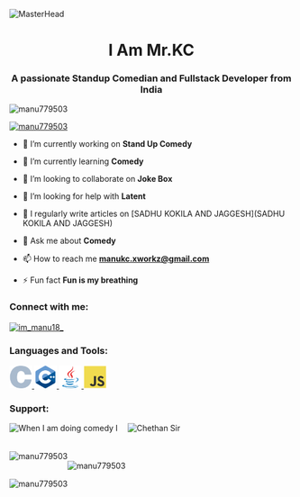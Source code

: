 ![MasterHead](https://media.tenor.com/rJYYh9YwEl8AAAAC/one-photo-kannada.gif?raw=true)


<h1 align="center">I Am Mr.KC</h1>
<h3 align="center">A passionate Standup Comedian and Fullstack Developer from India</h3>

<p align="left"> <img src="https://komarev.com/ghpvc/?username=manu779503&label=Profile%20views&color=0e75b6&style=flat" alt="manu779503" /> </p>

<p align="left"> <a href="https://github.com/ryo-ma/github-profile-trophy"><img src="https://github-profile-trophy.vercel.app/?username=manu779503" alt="manu779503" /></a> </p>

- 🔭 I’m currently working on **Stand Up Comedy**

- 🌱 I’m currently learning **Comedy**

- 👯 I’m looking to collaborate on **Joke Box**

- 🤝 I’m looking for help with **Latent**

- 📝 I regularly write articles on [SADHU KOKILA AND JAGGESH](SADHU KOKILA AND JAGGESH)

- 💬 Ask me about **Comedy**

- 📫 How to reach me **manukc.xworkz@gmail.com**

- ⚡ Fun fact **Fun is my breathing**

<h3 align="left">Connect with me:</h3>
<p align="left">
<a href="https://instagram.com/im_manu18_" target="blank"><img align="center" src="https://raw.githubusercontent.com/rahuldkjain/github-profile-readme-generator/master/src/images/icons/Social/instagram.svg" alt="im_manu18_" height="30" width="40" /></a>
</p>

<h3 align="left">Languages and Tools:</h3>
<p align="left"> <a href="https://www.cprogramming.com/" target="_blank" rel="noreferrer"> <img src="https://raw.githubusercontent.com/devicons/devicon/master/icons/c/c-original.svg" alt="c" width="40" height="40"/> </a> <a href="https://www.w3schools.com/cpp/" target="_blank" rel="noreferrer"> <img src="https://raw.githubusercontent.com/devicons/devicon/master/icons/cplusplus/cplusplus-original.svg" alt="cplusplus" width="40" height="40"/> </a> <a href="https://www.java.com" target="_blank" rel="noreferrer"> <img src="https://raw.githubusercontent.com/devicons/devicon/master/icons/java/java-original.svg" alt="java" width="40" height="40"/> </a> <a href="https://developer.mozilla.org/en-US/docs/Web/JavaScript" target="_blank" rel="noreferrer"> <img src="https://raw.githubusercontent.com/devicons/devicon/master/icons/javascript/javascript-original.svg" alt="javascript" width="40" height="40"/> </a> </p>

<h3 align="left">Support:</h3>
<p><a href="https://www.buymeacoffee.com/ When I am doing comedy I "> <img align="left" src="https://cdn.buymeacoffee.com/buttons/v2/default-yellow.png" height="50" width="210" alt=" When I am doing comedy I " /></a><a href="https://ko-fi.com/Chethan Sir"> <img align="left" src="https://cdn.ko-fi.com/cdn/kofi3.png?v=3" height="50" width="210" alt="Chethan Sir" /></a></p><br><br>

<p><img align="left" src="https://github-readme-stats.vercel.app/api/top-langs?username=manu779503&show_icons=true&locale=en&layout=compact" alt="manu779503" /></p>

<p>&nbsp;<img align="center" src="https://github-readme-stats.vercel.app/api?username=manu779503&show_icons=true&locale=en" alt="manu779503" /></p>

<p><img align="center" src="https://github-readme-streak-stats.herokuapp.com/?user=manu779503&" alt="manu779503" /></p>
